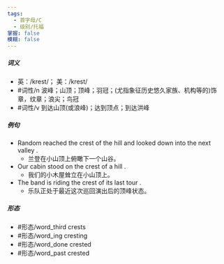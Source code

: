 ```yaml
---
tags:
  - 首字母/C
  - 级别/托福
掌握: false
模糊: false
---
```

##### 词义
- 英：/krest/； 美：/krest/
- #词性/n  波峰；山顶；顶峰；羽冠；(尤指象征历史悠久家族、机构等的)饰章，纹章；浪尖；鸟冠
- #词性/v  到达山顶(或浪峰)；达到顶点；到达洪峰
##### 例句
- Random reached the crest of the hill and looked down into the next valley .
	- 兰登在小山顶上俯瞰下一个山谷。
- Our cabin stood on the crest of a hill .
	- 我们的小木屋耸立在小山顶上。
- The band is riding the crest of its last tour .
	- 乐队正处于最近这次巡回演出后的顶峰状态。
##### 形态
- #形态/word_third crests
- #形态/word_ing cresting
- #形态/word_done crested
- #形态/word_past crested
